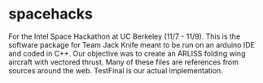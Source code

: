 spacehacks
==========
For the Intel Space Hackathon at UC Berkeley (11/7 - 11/9). This is the software package for Team Jack Knife meant to be run on an arduino IDE and coded in C++. Our objective was to create an ARLISS folding wing aircraft with vectored thrust. Many of these files are references from sources around the web. TestFinal is our actual implementation.
